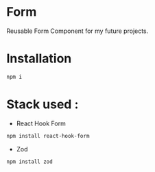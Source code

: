 # Form

Reusable Form Component for my future projects.

# Installation

```bash
npm i

```

# Stack used :

- React Hook Form

```bash
npm install react-hook-form

```

- Zod

```bash
npm install zod

```
